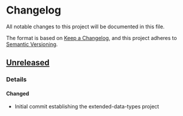 # Changelog

All notable changes to this project will be documented in this file.

The format is based on [Keep a Changelog](https://keepachangelog.com/en/1.0.0/),
and this project adheres to [Semantic Versioning](https://semver.org/spec/v2.0.0.html).

## [Unreleased]
### Details
#### Changed
- Initial commit establishing the extended-data-types project

[unreleased]: https://github.com///compare/v1.0.1..HEAD

<!-- generated by git-cliff -->
